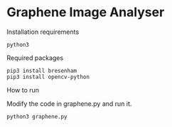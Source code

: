 # Graphene Image Analyser

Installation requirements
```
python3
```

Required packages
```
pip3 install bresenham
pip3 install opencv-python
```

How to run

Modify the code in graphene.py and run it.
```
python3 graphene.py
```
